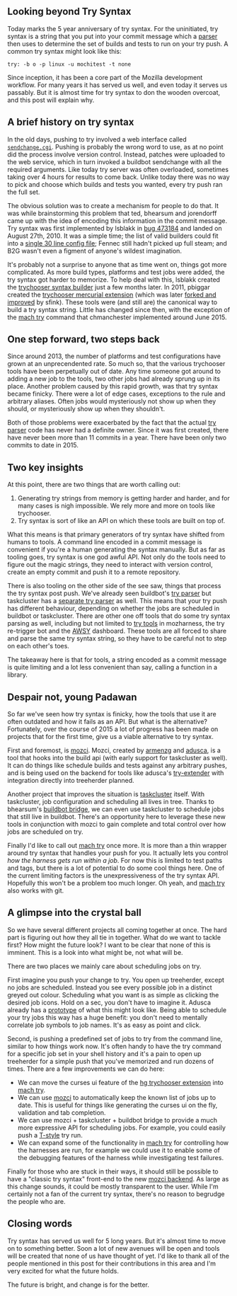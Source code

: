 ## Looking beyond Try Syntax

Today marks the 5 year anniversary of try syntax. For the uninitiated, try syntax is a string that
you put into your commit message which a [parser][0] then uses to determine the set of builds and
tests to run on your try push. A common try syntax might look like this:

    try: -b o -p linux -u mochitest -t none

Since inception, it has been a core part of the Mozilla development workflow.
For many years it has served us well, and even today it serves us passably. But it is almost time
for try syntax to don the wooden overcoat, and this post will explain why.

## A brief history on try syntax

In the old days, pushing to try involved a web interface called [`sendchange.cgi`][19]. Pushing is
probably the wrong word to use, as at no point did the process involve version control. Instead, patches
were uploaded to the web service, which in turn invoked a buildbot sendchange with all the
required arguments. Like today try server was often overloaded, sometimes taking over 4 hours for
results to come back. Unlike today there was no way to pick and choose which builds and tests you
wanted, every try push ran the full set.

The obvious solution was to create a mechanism for people to do that. It was while brainstorming
this problem that ted, bhearsum and jorendorff came up with the idea of encoding this information
in the commit message. Try syntax was first implemented by lsblakk in [bug 473184][1] and landed
on August 27th, 2010. It was a simple time; the list of valid builders could fit into a
[single 30 line config file][2]; Fennec still hadn't picked up full steam; and B2G wasn't even
a figment of anyone's wildest imagination.

It's probably not a surprise to anyone that as time went on, things got more complicated. As more
build types, platforms and test jobs were added, the try syntax got harder to memorize. To help
deal with this, lsblakk created the [trychooser syntax builder][3] just a few months later. In
2011, pbiggar created the [trychooser mercurial extension][4] (which was later
[forked and improved][5] by sfink). These tools were (and still are) the canonical way to
build a try syntax string. Little has changed since then, with the exception of the [mach try][6]
command that chmanchester implemented around June 2015.

## One step forward, two steps back

Since around 2013, the number of platforms and test configurations have grown at an unprecendented
rate. So much so, that the various trychooser tools have been perpetually out of date. Any time
someone got around to adding a new job to the tools, two other jobs had already sprung up in its
place. Another problem caused by this rapid growth, was that try syntax became finicky.
There were a lot of edge cases, exceptions to the rule and arbitrary aliases. Often jobs would
mysteriously not show up when they should, or mysteriously show up when they shouldn't.

Both of those problems were exacerbated by the fact that the actual [try parser][0] code has never
had a definite owner. Since it was first created, there have never been more than 11 commits in a
year. There have been only two commits to date in 2015.

## Two key insights

At this point, there are two things that are worth calling out:

1. Generating try strings from memory is getting harder and harder, and for many cases is nigh
   impossible. We rely more and more on tools like trychooser.
2. Try syntax is sort of like an API on which these tools are built on top of.

What this means is that primary generators of try syntax have shifted from humans to tools. A
command line encoded in a commit message is convenient if you're a human generating the syntax
manually. But as far as tooling goes, try syntax is one god awful API. Not only do the tools need to
figure out the magic strings, they need to interact with version control, create an empty commit and
push it to a remote repository.

There is also tooling on the other side of the see saw, things that process the try syntax post
push. We've already seen buildbot's [try parser][0] but taskcluster has a [separate try parser][15] as
well. This means that your try push has different behaviour, depending on whether the jobs are scheduled
in buildbot or taskcluster. There are other one off tools that do some try syntax parsing as well, including but
not limited to [try tools][7] in mozharness, the try re-trigger bot and the [AWSY][8] dashboard. These
tools are all forced to share and parse the same try syntax string, so they have to be careful not to
step on each other's toes.

The takeaway here is that for tools, a string encoded as a commit message is quite limiting and a lot less
convenient than say, calling a function in a library.

## Despair not, young Padawan

So far we've seen how try syntax is finicky, how the tools that use it are often outdated and how
it fails as an API. But what is the alternative? Fortunately, over the course of 2015 a lot of
progress has been made on projects that for the first time, give us a viable alternative to try
syntax.

First and foremost, is [mozci][9]. Mozci, created by [armenzg][17] and [adusca][16], is a tool that hooks into
the build api (with early support for taskcluster as well). It can do things like schedule builds and
tests against any arbitrary pushes, and is being used on the backend for tools like adusca's
[try-extender][10] with integration directly into treeherder planned.

Another project that improves the situation is [taskcluster][11] itself. With taskcluster, job
configuration and scheduling all lives in tree. Thanks to bhearsum's [buildbot bridge][12], we can even use
taskcluster to schedule jobs that still live in buildbot. There's an opportunity here to leverage
these new tools in conjunction with mozci to gain complete and total control over how jobs are
scheduled on try.

Finally I'd like to call out [mach try][6] once more. It is more than a thin wrapper around try
syntax that handles your push for you. It actually lets you control *how the harness gets run within
a job*. For now this is limited to test paths and tags, but there is a lot of potential to do some cool
things here. One of the current limiting factors is the unexpressiveness of the try syntax API.
Hopefully this won't be a problem too much longer. Oh yeah, and [mach try][6] also works with git.

## A glimpse into the crystal ball

So we have several different projects all coming together at once. The hard part is figuring out how they
all tie in together. What do we want to tackle first? How might the future look? I want to be clear
that none of this is imminent. This is a look into what might be, not what will be.

There are two places we mainly care about scheduling jobs on try.

First imagine you push your change to try. You open up treeherder, except no jobs are scheduled.
Instead you see every possible job in a distinct greyed out colour. Scheduling what you want is as
simple as clicking the desired job icons. Hold on a sec, you don't have to imagine it. Adusca
already has a [prototype][13] of what this might look like. Being able to schedule your try jobs
this way has a huge benefit: you don't need to mentally correlate job symbols to job names. It's as
easy as point and click.

Second, is pushing a predefined set of jobs to try from the command line, similar to how things work
now. It's often handy to have the try command for a specific job set in your shell history and it's
a pain to open up treeherder for a simple push that you've memorized and run dozens of times. There are
a few improvements we can do here:

* We can move the curses ui feature of the [hg trychooser extension][5] into [mach try][6].
* We can use [mozci][9] to automatically keep the known list of jobs up to date. This is useful for
  things like generating the curses ui on the fly, validation and tab completion.
* We can use mozci + taskcluster + buildbot bridge to provide a much more expressive API for
  scheduling jobs. For example, you could easily push a [T-style][14] try run.
* We can expand some of the functionality in [mach try][6] for controlling how the harnesses are run,
  for example we could use it to enable some of the debugging features of the harness while
  investigating test failures.

Finally for those who are stuck in their ways, it should still be possible to have a "classic try syntax"
front-end to the new [mozci backend][18]. As large as this change sounds, it could be mostly 
transparent to the user. While I'm certainly not a fan of the current try syntax, there's no reason
to begrudge the people who are.

## Closing words ##

Try syntax has served us well for 5 long years. But it's almost time to move on to something better.
Soon a lot of new avenues will be open and tools will be created that none of us have thought of
yet. I'd like to thank all of the people mentioned in this post for their contributions in this
area and I'm very excited for what the future holds.

The future is bright, and change is for the better.


[0]: http://hg.mozilla.org/build/buildbotcustom/file/tip/try_parser.py
[1]: https://bugzilla.mozilla.org/show_bug.cgi?id=473184
[2]: http://hg.mozilla.org/build/buildbotcustom/file/f3e7d89cae13/valid_builders.py
[3]: http://trychooser.pub.build.mozilla.org/
[4]: https://github.com/pbiggar/trychooser
[5]: https://bitbucket.org/sfink/trychooser
[6]: http://chmanchester.github.io/blog/2015/07/26/introducing-mach-try/
[7]: https://dxr.mozilla.org/mozilla-central/source/testing/mozharness/mozharness/mozilla/testing/try_tools.py#16
[8]: https://areweslimyet.com/
[9]: http://mozilla-ci-tools.readthedocs.org/en/latest/
[10]: http://try-extender.herokuapp.com/
[11]: http://docs.taskcluster.net/
[12]: https://github.com/mozilla/buildbot-bridge
[13]: https://drive.google.com/folderview?id=0B7rHgvgC7s4ZflY4cmtSSUJjcHVqQktIMGljcE5nLW9jaWx5T21CQ3F5QllSVGtDQl9sSGM&usp=sharing
[14]: https://wiki.mozilla.org/Sheriffing/How:To:Recommended_Try_Practices
[15]: http://hg.mozilla.org/mozilla-central/file/tip/testing/taskcluster/taskcluster_graph/commit_parser.py
[16]: http://explique.me/
[17]: http://armenzg.blogspot.ca/
[18]: https://bugzilla.mozilla.org/show_bug.cgi?id=1198341
[19]: https://github.com/jrmuizel/mozilla-cvs-history/blob/master/webtools/buildbot-try/sendchange.cgi
